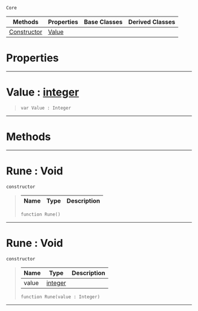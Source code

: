  `Core`

|Methods|Properties|Base Classes|Derived Classes|
|---|---|---|---|
|[ Constructor](https://github.com/PlasmaEngine/PlasmaDocs/blob/master/code_reference/lightning_base_types/rune.markdown#rune-void)|[ Value](https://github.com/PlasmaEngine/PlasmaDocs/blob/master/code_reference/lightning_base_types/rune.markdown#value-plasma-engine-docume)| | |


 #  Properties


---  
 #  Value : [integer](https://github.com/PlasmaEngine/PlasmaDocs/blob/master/code_reference/lightning_base_types/integer.markdown)

> 
> ``` lang=cpp, name=Lightning
> var Value : Integer


---  
 #  Methods


---  
 #  Rune : Void

 `constructor`

> 
> |Name|Type|Description|
> |---|---|---|
> ``` lang=cpp, name=Lightning
> function Rune()
> ``` 


---  
 #  Rune : Void

 `constructor`

> 
> |Name|Type|Description|
> |---|---|---|
> |value|[integer](https://github.com/PlasmaEngine/PlasmaDocs/blob/master/code_reference/lightning_base_types/integer.markdown)| |
> ``` lang=cpp, name=Lightning
> function Rune(value : Integer)
> ``` 


---  
 

 
